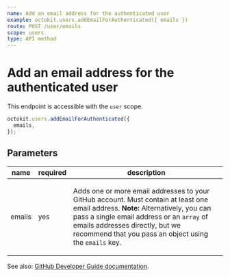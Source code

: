 ```yaml
---
name: Add an email address for the authenticated user
example: octokit.users.addEmailForAuthenticated({ emails })
route: POST /user/emails
scope: users
type: API method
---
```


# Add an email address for the authenticated user

This endpoint is accessible with the `user` scope.

```js
octokit.users.addEmailForAuthenticated({
  emails,
});
```

## Parameters

<table>
  <thead>
    <tr>
      <th>name</th>
      <th>required</th>
      <th>description</th>
    </tr>
  </thead>
  <tbody>
    <tr><td>emails</td><td>yes</td><td>

Adds one or more email addresses to your GitHub account. Must contain at least one email address. **Note:** Alternatively, you can pass a single email address or an `array` of emails addresses directly, but we recommend that you pass an object using the `emails` key.

</td></tr>
  </tbody>
</table>

See also: [GitHub Developer Guide documentation](https://developer.github.com/v3/users/emails/#add-an-email-address-for-the-authenticated-user).
